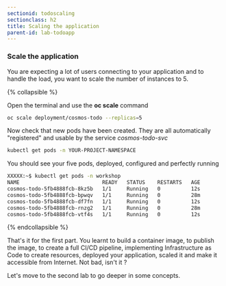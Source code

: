 ```yaml
---
sectionid: todoscaling
sectionclass: h2
title: Scaling the application
parent-id: lab-todoapp
---
```


### Scale the application

You are expecting a lot of users connecting to your application and to handle the load, you want to scale the number of instances to 5.

{% collapsible %}

Open the terminal and use the **oc scale** command

```sh
oc scale deployment/cosmos-todo --replicas=5
```

Now check that new pods have been created. They are all automatically "registered" and usable by the service *cosmos-todo-svc*

```sh
kubectl get pods -n YOUR-PROJECT-NAMESPACE
```

You should see your five pods, deployed, configured and perfectly running

```sh
XXXXX:~$ kubectl get pods -n workshop
NAME                           READY   STATUS    RESTARTS   AGE
cosmos-todo-5fb4888fcb-8kz5b   1/1     Running   0          12s
cosmos-todo-5fb4888fcb-bpwqv   1/1     Running   0          28m
cosmos-todo-5fb4888fcb-df7fn   1/1     Running   0          12s
cosmos-todo-5fb4888fcb-rnzg2   1/1     Running   0          28m
cosmos-todo-5fb4888fcb-vtf4s   1/1     Running   0          12s
```

{% endcollapsible %}

That's it for the first part. You learnt to build a container image, to publish the image, to create a full CI/CD pipeline, implementing Infrastructure as Code to create resources, deployed your application, scaled it and make it accessible from Internet. Not bad, isn't it ?

Let's move to the second lab to go deeper in some concepts.
